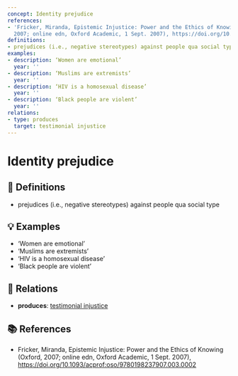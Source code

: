 ```yaml
---
concept: Identity prejudice
references:
- 'Fricker, Miranda, Epistemic Injustice: Power and the Ethics of Knowing (Oxford,
  2007; online edn, Oxford Academic, 1 Sept. 2007), https://doi.org/10.1093/acprof:oso/9780198237907.003.0002'
definitions:
- prejudices (i.e., negative stereotypes) against people qua social type
examples:
- description: ‘Women are emotional’
  year: ''
- description: ‘Muslims are extremists’
  year: ''
- description: ‘HIV is a homosexual disease’
  year: ''
- description: ‘Black people are violent’
  year: ''
relations:
- type: produces
  target: testimonial injustice
---
```


# Identity prejudice

## 📖 Definitions

- prejudices (i.e., negative stereotypes) against people qua social type

## 💡 Examples

- ‘Women are emotional’
- ‘Muslims are extremists’
- ‘HIV is a homosexual disease’
- ‘Black people are violent’

## 🔗 Relations

- **produces**: [testimonial injustice](./testimonial-injustice.md)

## 📚 References

- Fricker, Miranda, Epistemic Injustice: Power and the Ethics of Knowing (Oxford, 2007; online edn, Oxford Academic, 1 Sept. 2007), https://doi.org/10.1093/acprof:oso/9780198237907.003.0002
